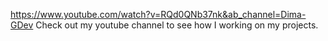 https://www.youtube.com/watch?v=RQd0QNb37nk&ab_channel=Dima-GDev
Check out my youtube channel to see how I working on my projects. 
